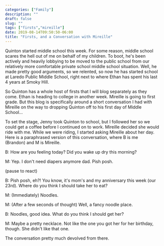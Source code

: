 ```yaml
---
categories: ["Family"]
description: ""
draft: false
slug: ""
tags: ["firsts","mireille"]
date: 2019-08-14T09:50:50-06:00
title: "Firsts, and a Conversation with Mireille"
---
```


Quinton started middle school this week. For some reason, middle school scares the hell out of me on behalf of my children. To boot, he's been actively and heavily lobbying to be moved to the public school from our relatively more comfortable private school middle school situation. Well, he made pretty good arguments, so we relented, so now he has started school at Laredo Public Middle School, right next to where Ethan has spent his last 4 years at Smoky Hill.

So Quinton has a whole host of firsts that I will blog separately as they come. Ethan is heading to college in another week. Mireille is going to first grade. But this blog is specifically around a short conversation I had with Mireille on the way to dropping Quinton off to his first day of Middle School...

To set the stage, Jenny took Quinton to school, but I followed her so we could get a coffee before I continued on to work. Mireille decided she would ride with me. While we were riding, I started asking Mireille about her day. Here is a paraphrased version of this conversation, where B is me (Brandon) and M is Mireille.

B: How are you feeling today? Did you wake up dry this morning?

M: Yep. I don't need diapers anymore dad. Pish posh.

(pause to react)

B: Pish posh, eh?! You know, it's mom's and my anniversary this week (our 23rd). Where do you think I should take her to eat?

M: (Immediately) Noodles.

M: (After a few seconds of thought) Well, a fancy noodle place.

B: Noodles, good idea. What do you think I should get her?

M: Maybe a pretty necklace. Not like the one you got her for her birthday, though. She didn't like that one.

The conversation pretty much devolved from there.

